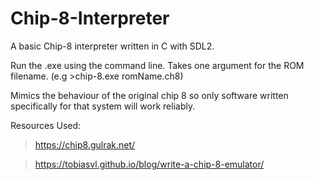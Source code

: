 # Chip-8-Interpreter
A basic Chip-8 interpreter written in C with SDL2.

Run the .exe using the command line. Takes one argument for the ROM filename. (e.g >chip-8.exe romName.ch8)

Mimics the behaviour of the original chip 8 so only software written specifically for that system will work reliably.

Resources Used:

> https://chip8.gulrak.net/

> https://tobiasvl.github.io/blog/write-a-chip-8-emulator/

